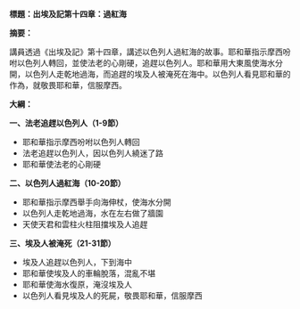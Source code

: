 **標題：出埃及記第十四章：過紅海**

**摘要：**

講員透過《出埃及記》第十四章，講述以色列人過紅海的故事。耶和華指示摩西吩咐以色列人轉回，並使法老的心剛硬，追趕以色列人。耶和華用大東風使海水分開，以色列人走乾地過海，而追趕的埃及人被淹死在海中。以色列人看見耶和華的作為，就敬畏耶和華，信服摩西。

**大綱：**

**一、法老追趕以色列人（1-9節）**
* 耶和華指示摩西吩咐以色列人轉回
* 法老追趕以色列人，因以色列人繞迷了路
* 耶和華使法老的心剛硬

**二、以色列人過紅海（10-20節）**
* 耶和華指示摩西舉手向海伸杖，使海水分開
* 以色列人走乾地過海，水在左右做了牆園
* 天使天君和雲柱火柱阻擋埃及人追趕

**三、埃及人被淹死（21-31節）**
* 埃及人追趕以色列人，下到海中
* 耶和華使埃及人的車輪脫落，混亂不堪
* 耶和華使海水復原，淹沒埃及人
* 以色列人看見埃及人的死屍，敬畏耶和華，信服摩西